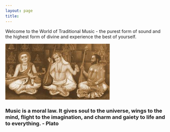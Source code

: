 ```yaml
---
layout: page
title: 
---
```


Welcome to the World of Traditional Music - the purest  form of sound and the highest form of divine and experience the best of yourself.

<img class="home-trimurthis" src="/images/trimurthis.jpg" />

### Music is a moral law. It gives soul to the universe, wings to the mind, flight to the imagination, and charm and gaiety to life and to everything.  - Plato